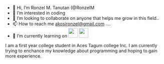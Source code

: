 - 👋 Hi, I’m Ronzel M. Tanutan (@RonzelM 
- 👀 I’m interested in coding
- 💞️ I’m looking to collaborate on anyone that helps me grow in this field..
- 📫 How to reach me akosironzel@gmail.com ....
- 🌱 I’m currently learning on
<img src="https://www.vectorlogo.zone/logos/w3_html5/w3_html5-icon.svg" width="30">  <img src="https://www.vectorlogo.zone/logos/java/java-icon.svg" width="30">




I am a first year college student in Aces Tagum college Inc. I am currently trying to enchance my knowledge about programming and hoping to gain more experience.
